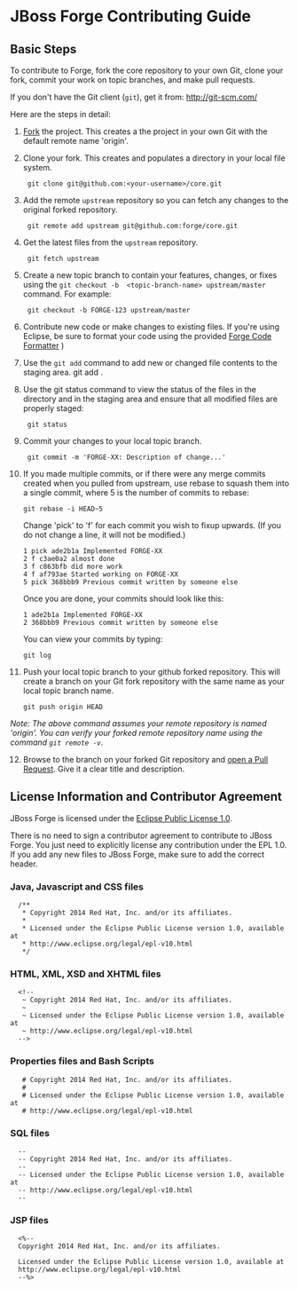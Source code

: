 JBoss Forge Contributing Guide
==============================

Basic Steps
-----------

To contribute to Forge, fork the core repository to your own Git, clone your fork, commit your work on topic branches, and make pull requests.

If you don't have the Git client (`git`), get it from: <http://git-scm.com/>

Here are the steps in detail:

1. [Fork](https://github.com/forge/core/fork) the project. This creates a the project in your own Git with the default remote name 'origin'.

2. Clone your fork. This creates and populates a directory in your local file system.

        git clone git@github.com:<your-username>/core.git

3. Add the remote `upstream` repository so you can fetch any changes to the original forked repository.

        git remote add upstream git@github.com:forge/core.git

4. Get the latest files from the `upstream` repository.

        git fetch upstream

5. Create a new topic branch to contain your features, changes, or fixes using the `git checkout -b  <topic-branch-name> upstream/master` command. For example:

        git checkout -b FORGE-123 upstream/master

6. Contribute new code or make changes to existing files. If you're using Eclipse, be sure to format your code using the provided [Forge Code Formatter](eclipse-code-formatter-profile.xml)   )

7. Use the `git add` command to add new or changed file contents to the staging area.
        git add .

8. Use the git status command to view the status of the files in the directory and in the staging area and ensure that all modified files are properly staged:

        git status

9. Commit your changes to your local topic branch.

        git commit -m 'FORGE-XX: Description of change...'

10. If you made multiple commits, or if there were any merge commits created when you pulled from upstream, use rebase to squash them into a single commit, where 5 is the number of commits to rebase:

        git rebase -i HEAD~5

    Change 'pick' to 'f' for each commit you wish to fixup upwards. (If you do not change a line, it will not be modified.)

        1 pick ade2b1a Implemented FORGE-XX
        2 f c3ae0a2 almost done
        3 f c863bfb did more work
        4 f af793ae Started working on FORGE-XX
        5 pick 368bbb9 Previous commit written by someone else

    Once you are done, your commits should look like this:

        1 ade2b1a Implemented FORGE-XX
        2 368bbb9 Previous commit written by someone else

    You can view your commits by typing:

        git log

11. Push your local topic branch to your github forked repository. This will create a branch on your Git fork repository with the same name as your local topic branch name.

        git push origin HEAD

   _Note: The above command assumes your remote repository is named 'origin'. You can verify your forked remote repository name using the command `git remote -v`_.

12. Browse to the <topic-branch-name> branch on your forked Git repository and [open a Pull Request](http://help.github.com/send-pull-requests/). Give it a clear title and description.

License Information and Contributor Agreement
---------------------------------------------

  JBoss Forge is licensed under the [Eclipse Public License 1.0](http://www.eclipse.org/legal/epl-v10.html).

  There is no need to sign a contributor agreement to contribute to JBoss Forge. You just need to explicitly license any contribution under the EPL 1.0. If you add any new files to JBoss Forge, make sure to add the correct header.

### Java,  Javascript and CSS files

      /**
       * Copyright 2014 Red Hat, Inc. and/or its affiliates.
       *
       * Licensed under the Eclipse Public License version 1.0, available at
       * http://www.eclipse.org/legal/epl-v10.html
       */

### HTML, XML, XSD and XHTML files

      <!--
       ~ Copyright 2014 Red Hat, Inc. and/or its affiliates.
       ~
       ~ Licensed under the Eclipse Public License version 1.0, available at
       ~ http://www.eclipse.org/legal/epl-v10.html
      -->

### Properties files and Bash Scripts

       # Copyright 2014 Red Hat, Inc. and/or its affiliates.
       #
       # Licensed under the Eclipse Public License version 1.0, available at
       # http://www.eclipse.org/legal/epl-v10.html

### SQL files

      --
      -- Copyright 2014 Red Hat, Inc. and/or its affiliates.
      --
      -- Licensed under the Eclipse Public License version 1.0, available at
      -- http://www.eclipse.org/legal/epl-v10.html
      --

### JSP files

      <%--
      Copyright 2014 Red Hat, Inc. and/or its affiliates.

      Licensed under the Eclipse Public License version 1.0, available at
      http://www.eclipse.org/legal/epl-v10.html
      --%>

